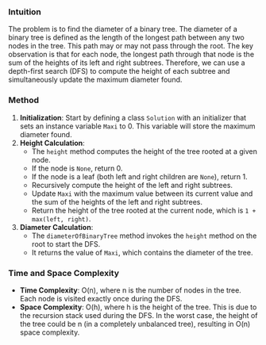 ### Intuition
The problem is to find the diameter of a binary tree. The diameter of a binary tree is defined as the length of the longest path between any two nodes in the tree. This path may or may not pass through the root. The key observation is that for each node, the longest path through that node is the sum of the heights of its left and right subtrees. Therefore, we can use a depth-first search (DFS) to compute the height of each subtree and simultaneously update the maximum diameter found.

### Method
1. **Initialization**: Start by defining a class `Solution` with an initializer that sets an instance variable `Maxi` to 0. This variable will store the maximum diameter found.
2. **Height Calculation**:
   - The `height` method computes the height of the tree rooted at a given node.
   - If the node is `None`, return 0.
   - If the node is a leaf (both left and right children are `None`), return 1.
   - Recursively compute the height of the left and right subtrees.
   - Update `Maxi` with the maximum value between its current value and the sum of the heights of the left and right subtrees.
   - Return the height of the tree rooted at the current node, which is `1 + max(left, right)`.
3. **Diameter Calculation**:
   - The `diameterOfBinaryTree` method invokes the `height` method on the root to start the DFS.
   - It returns the value of `Maxi`, which contains the diameter of the tree.

### Time and Space Complexity
- **Time Complexity**: O(n), where n is the number of nodes in the tree. Each node is visited exactly once during the DFS.
- **Space Complexity**: O(h), where h is the height of the tree. This is due to the recursion stack used during the DFS. In the worst case, the height of the tree could be n (in a completely unbalanced tree), resulting in O(n) space complexity.